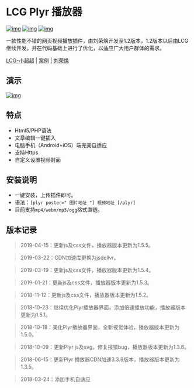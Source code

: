 # LCG Plyr 播放器 
[![img](https://img.shields.io/badge/LCG-Lion-R-blue.svg)](https://github.com/lion-r "LCG") [![img](https://img.shields.io/badge/Louie-Cssplus-brightgreen.svg)](https://github.com/louie-senpai "Louie") [![img](https://img.shields.io/badge/%E4%BA%91%E7%82%B9%E6%92%AD-Oneindex-orange.svg)](https://github.com/donwa/oneindex "Oneindex")

一款性能不错的网页视频播放插件，由刘荣焕开发至1.2版本，1.2版本以后由LCG 继续开发。并在代码基础上进行了优化，以适应广大用户群体的需求。

[LCG-小超超](https://www.lion-r.com "LCG") | [案例](https://www.lion-r.com/analects-of-confucius/ "LCG-plyr") | [刘荣焕](https://liuronghuan.com/plyr1-2.html "刘荣焕")

## 演示

[![img](https://github.com/Lion-R/image/blob/master/Plyr-Demo.gif "Plyr-Demo")](https://github.com/lion-r/plyr "Plyr-Deom")


## 特点

* Html5/PHP语法
* 文章编辑一键插入
* 电脑手机（Android+iOS）端完美自适应
* 支持Https
* 自定义设置视频封面

## 安装说明

* 一键安装，上传插件即可。
* 语法：<code>[plyr poster=" 图片地址 "] 视频地址 [/plyr]</code>
* 目前支持<code>mp4/webm/mp3/ogg</code>格式直链。

## 版本记录

> 2019-04-15：更新js及css文件，播放器版本更新为1.5.5。

> 2019-03-22：CDN加速库更换为jsdelivr。

> 2019-03-19：更新js及css文件，播放器版本更新为1.5.4。

> 2019-01-21：更新js及css文件，播放器版本更新为1.5.3。

> 2018-11-12：更新js及css文件，播放器版本更新为1.5.2。

> 2018-10-23：继续优化Plyr播放器界面，添加倍速播放功能，播放器版本更新为1.5.1。

> 2018-10-18：美化Plyr播放器界面，全新视觉体验，播放器版本更新为1.5.0。

> 2018-10-09：更新Plyr js及svg，修复报错bug，播放器版本更新为1.3.6。

> 2018-06-15：更新Plyr 播放器CDN加速3.3.9版本，播放器版本更新为1.3.5。

> 2018-03-24：添加手机自适应
